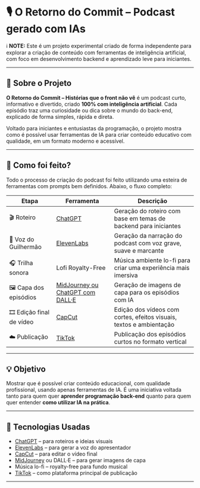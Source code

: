 # 🎙️ O Retorno do Commit – Podcast gerado com IAs

ℹ️ **NOTE:** Este é um projeto experimental criado de forma independente para explorar a criação de conteúdo com ferramentas de inteligência artificial, com foco em desenvolvimento backend e aprendizado leve para iniciantes.

---

## 🤖 Sobre o Projeto

**O Retorno do Commit – Histórias que o front não vê** é um podcast curto, informativo e divertido, criado **100% com inteligência artificial**. Cada episódio traz uma curiosidade ou dica sobre o mundo do back-end, explicado de forma simples, rápida e direta.

Voltado para iniciantes e entusiastas da programação, o projeto mostra como é possível usar ferramentas de IA para criar conteúdo educativo com qualidade, em um formato moderno e acessível.

---

## 🔧 Como foi feito?

Todo o processo de criação do podcast foi feito utilizando uma esteira de ferramentas com prompts bem definidos. Abaixo, o fluxo completo:

| Etapa | Ferramenta | Descrição |
|-------|------------|-----------|
| 🎬 Roteiro | [ChatGPT](https://chat.openai.com) | Geração do roteiro com base em temas de backend para iniciantes |
| 🧠 Voz do Guilhermão | [ElevenLabs](https://www.elevenlabs.io) | Geração da narração do podcast com voz grave, suave e marcante |
| 🎧 Trilha sonora | Lofi Royalty-Free | Música ambiente lo-fi para criar uma experiência mais imersiva |
| 🖼️ Capa dos episódios | [MidJourney ou ChatGPT com DALL·E](https://openai.com/dall-e) | Geração de imagens de capa para os episódios com IA |
| 🎞️ Edição final de vídeo | [CapCut](https://www.capcut.com) | Edição dos vídeos com cortes, efeitos visuais, textos e ambientação |
| ☁️ Publicação | [TikTok](https://www.tiktok.com/@seu_usuario) | Publicação dos episódios curtos no formato vertical |

---

## 💡 Objetivo

Mostrar que é possível criar conteúdo educacional, com qualidade profissional, usando apenas ferramentas de IA. É uma iniciativa voltada tanto para quem quer **aprender programação back-end** quanto para quem quer entender **como utilizar IA na prática**.

---

## 🧱 Tecnologias Usadas

- [ChatGPT](https://chat.openai.com) – para roteiros e ideias visuais  
- [ElevenLabs](https://www.elevenlabs.io) – para gerar a voz do apresentador  
- [CapCut](https://www.capcut.com) – para editar o vídeo final  
- [MidJourney](https://www.midjourney.com) ou DALL·E – para gerar imagens de capa  
- Música lo-fi – royalty-free para fundo musical  
- [TikTok](https://www.tiktok.com) – como plataforma principal de publicação  

---

